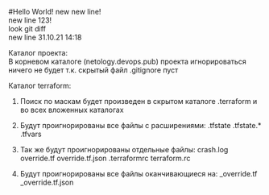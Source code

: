 #Hello World!
new new line!  
new line 123!  
look git diff  
new line 31.10.21 14:18

Каталог проекта:  
В корневом каталоге (netology.devops.pub) проекта игнорироваться ничего не будет т.к. скрытый файл .gitignore пуст

Каталог terraform:
1. Поиск по маскам будет произведен в скрытом каталоге .terraform и во всех вложенных каталогах

2. Будут проигнорированы все файлы c расширениями:
.tfstate
.tfstate.*
.tfvars

3. Так же будут проигнорированы отдельные файлы:
crash.log
override.tf
override.tf.json
.terraformrc
terraform.rc

4. Будут проигнорированы все файлы оканчивающиеся на:
_override.tf
_override.tf.json
